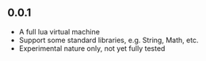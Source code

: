 ## 0.0.1
* A full lua virtual machine
* Support some standard libraries, e.g. String, Math, etc.
* Experimental nature only, not yet fully tested
